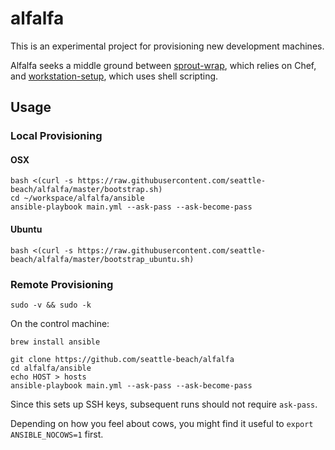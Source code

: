 # alfalfa

This is an experimental project for provisioning new development machines.

Alfalfa seeks a middle ground between [sprout-wrap][sprout-wrap], which relies
on Chef, and [workstation-setup][workstation-setup], which uses shell
scripting.

[sprout-wrap]: https://github.com/pivotal-sprout/sprout-wrap
[workstation-setup]: https://github.com/pivotal/workstation-setup

## Usage

### Local Provisioning

#### OSX
```
bash <(curl -s https://raw.githubusercontent.com/seattle-beach/alfalfa/master/bootstrap.sh)
cd ~/workspace/alfalfa/ansible
ansible-playbook main.yml --ask-pass --ask-become-pass
```

#### Ubuntu
```
bash <(curl -s https://raw.githubusercontent.com/seattle-beach/alfalfa/master/bootstrap_ubuntu.sh)
```

### Remote Provisioning

```
sudo -v && sudo -k
```

On the control machine:

```
brew install ansible

git clone https://github.com/seattle-beach/alfalfa
cd alfalfa/ansible
echo HOST > hosts
ansible-playbook main.yml --ask-pass --ask-become-pass
```

Since this sets up SSH keys, subsequent runs should not require `ask-pass`.

Depending on how you feel about cows, you might find it useful to `export ANSIBLE_NOCOWS=1` first.
